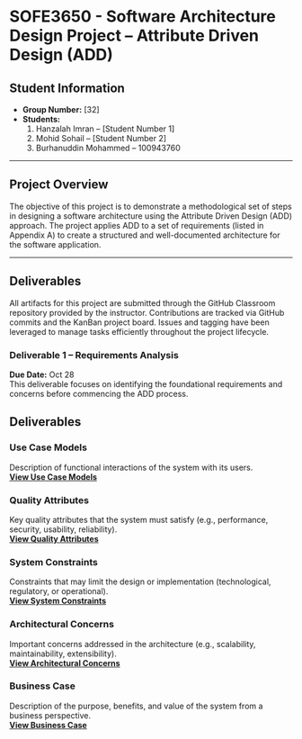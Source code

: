 # SOFE3650 - Software Architecture Design Project – Attribute Driven Design (ADD)

## Student Information
- **Group Number:** [32]  
- **Students:**  
  1. Hanzalah Imran – [Student Number 1]  
  2. Mohid Sohail – [Student Number 2]  
  3. Burhanuddin Mohammed – 100943760  

---

## Project Overview
The objective of this project is to demonstrate a methodological set of steps in designing a software architecture using the Attribute Driven Design (ADD) approach. The project applies ADD to a set of requirements (listed in Appendix A) to create a structured and well-documented architecture for the software application.

---

## Deliverables
All artifacts for this project are submitted through the GitHub Classroom repository provided by the instructor. Contributions are tracked via GitHub commits and the KanBan project board. Issues and tagging have been leveraged to manage tasks efficiently throughout the project lifecycle.

### Deliverable 1 – Requirements Analysis
**Due Date:** Oct 28  
This deliverable focuses on identifying the foundational requirements and concerns before commencing the ADD process.

## Deliverables

### Use Case Models
Description of functional interactions of the system with its users.  
**[View Use Case Models](./Use%20Cases.md)**

### Quality Attributes
Key quality attributes that the system must satisfy (e.g., performance, security, usability, reliability).  
**[View Quality Attributes](./Quality%20Attributes.md)**

### System Constraints
Constraints that may limit the design or implementation (technological, regulatory, or operational).  
**[View System Constraints](./Constraints.md)**

### Architectural Concerns
Important concerns addressed in the architecture (e.g., scalability, maintainability, extensibility).  
**[View Architectural Concerns](./Concerns.md)**

### Business Case
Description of the purpose, benefits, and value of the system from a business perspective.  
**[View Business Case](./Business%20Case.md)**
